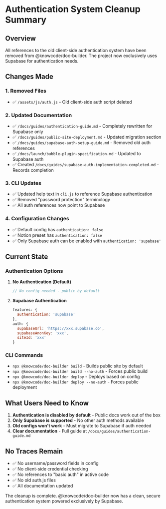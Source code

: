 # Authentication System Cleanup Summary

## Overview

All references to the old client-side authentication system have been removed from @knowcode/doc-builder. The project now exclusively uses Supabase for authentication needs.

## Changes Made

### 1. Removed Files
- ✅ `/assets/js/auth.js` - Old client-side auth script deleted

### 2. Updated Documentation
- ✅ `/docs/guides/authentication-guide.md` - Completely rewritten for Supabase only
- ✅ `/docs/guides/public-site-deployment.md` - Updated migration section
- ✅ `/docs/guides/supabase-auth-setup-guide.md` - Removed old auth references
- ✅ `/docs/launch/bubble-plugin-specification.md` - Updated to Supabase auth
- ✅ Created `/docs/guides/supabase-auth-implementation-completed.md` - Records completion

### 3. CLI Updates
- ✅ Updated help text in `cli.js` to reference Supabase authentication
- ✅ Removed "password protection" terminology
- ✅ All auth references now point to Supabase

### 4. Configuration Changes
- ✅ Default config has `authentication: false`
- ✅ Notion preset has `authentication: false` 
- ✅ Only Supabase auth can be enabled with `authentication: 'supabase'`

## Current State

### Authentication Options

1. **No Authentication (Default)**
   ```javascript
   // No config needed - public by default
   ```

2. **Supabase Authentication**
   ```javascript
   features: {
     authentication: 'supabase'
   },
   auth: {
     supabaseUrl: 'https://xxx.supabase.co',
     supabaseAnonKey: 'xxx',
     siteId: 'xxx'
   }
   ```

### CLI Commands
- `npx @knowcode/doc-builder build` - Builds public site by default
- `npx @knowcode/doc-builder build --no-auth` - Forces public build
- `npx @knowcode/doc-builder deploy` - Deploys based on config
- `npx @knowcode/doc-builder deploy --no-auth` - Forces public deployment

## What Users Need to Know

1. **Authentication is disabled by default** - Public docs work out of the box
2. **Only Supabase is supported** - No other auth methods available
3. **Old configs won't work** - Must migrate to Supabase if auth needed
4. **Clear documentation** - Full guide at `/docs/guides/authentication-guide.md`

## No Traces Remain

- ✅ No username/password fields in config
- ✅ No client-side credential checking
- ✅ No references to "basic auth" in active code
- ✅ No old auth.js files
- ✅ All documentation updated

The cleanup is complete. @knowcode/doc-builder now has a clean, secure authentication system powered exclusively by Supabase.